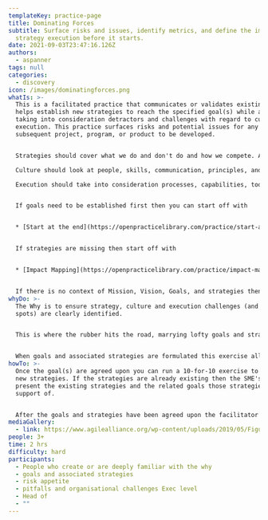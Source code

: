 ```yaml
---
templateKey: practice-page
title: Dominating Forces
subtitle: Surface risks and issues, identify metrics, and define the impact of
  strategy execution before it starts.
date: 2021-09-03T23:47:16.126Z
authors:
  - aspanner
tags: null
categories: 
  - discovery
icon: /images/dominatingforces.png
whatIs: >-
  This is a facilitated practice that communicates or validates existing or
  helps establish new strategies to reach the specified goal(s) while also
  taking into consideration detractors and challenges with regard to culture and
  execution. This practice surfaces risks and potential issues for any
  subsequent project, program, or product to be developed.


  Strategies should cover what we do and don't do and how we compete. And be clearly linked to the goals that the strategy supports.

  Culture should look at people, skills, communication, principles, and team structures/topologies.

  Execution should take into consideration processes, capabilities, tools, and metrics.


  If goals need to be established first then you can start off with 


  * [Start at the end](https://openpracticelibrary.com/practice/start-at-the-end/)


  If strategies are missing then start off with 


  * [Impact Mapping](https://openpracticelibrary.com/practice/impact-mapping/)


  If there is no context of Mission, Vision, Goals, and strategies then it is recommended to start off with the practices around establishing a cohesive [Means to End](https://openpracticelibrary.com/practice/means-to-end/) framework.
whyDo: >-
  The Why is to ensure strategy, culture and execution challenges (and bright
  spots) are clearly identified.


  This is where the rubber hits the road, marrying lofty goals and strategies with the reality of culture, people, communication, team structure, metrics, processes, and more.


  When goals and associated strategies are formulated this exercise allows for immediate 'reality checks' and surfaces potential challenges and roadblocks that must be paid attention to. This allows to plan for risk mitigation strategies right from the start or even before an engagement, project or program of works kicks off.
howTo: >-
  Once the goal(s) are agreed upon you can run a 10-for-10 exercise to bring out
  new strategies. If the strategies are already existing then the SME's need to
  present the existing strategies and the related goals those strategies are in
  support of.


  After the goals and strategies have been agreed upon the facilitator can allow between 3 - 7  minutes to flush out the challenges (and bright spots if necessary) in the execution and culture area.
mediaGallery:
  - link: https://www.agilealliance.org/wp-content/uploads/2019/05/Figure-2.-Relating-Strategic-Themes-Legacy-Mindsets-and-Agile-Goals.jpg
people: 3+
time: 2 hrs
difficulty: hard
participants:
  - People who create or are deeply familiar with the why
  - goals and associated strategies
  - risk appetite
  - pitfalls and organisational challenges Exec level
  - Head of
  - ""
---
```

